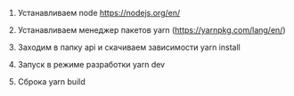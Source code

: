 1. Устанавливаем node 
  https://nodejs.org/en/ 

2. Устанавливаем менеджер пакетов
  yarn (https://yarnpkg.com/lang/en/)

3. Заходим в папку api и скачиваем зависимости
  yarn install

4. Запуск в режиме разработки
  yarn dev 

5. Сброка 
  yarn build